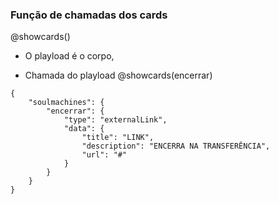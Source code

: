 ### Função de chamadas dos cards
@showcards()

- O playload é o corpo, 

- Chamada do playload @showcards(encerrar)

```
{
    "soulmachines": {
        "encerrar": {
            "type": "externalLink",
            "data": {
                "title": "LINK",
                "description": "ENCERRA NA TRANSFERÊNCIA",
                "url": "#"
            }
        }
    }
}
```
